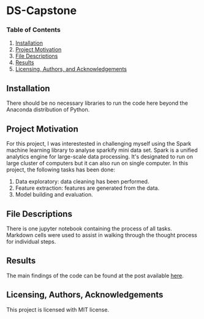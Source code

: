 # DS-Capstone

### Table of Contents

1. [Installation](#installation)
2. [Project Motivation](#motivation)
3. [File Descriptions](#files)
4. [Results](#results)
5. [Licensing, Authors, and Acknowledgements](#licensing)

## Installation <a name="installation"></a>

There should be no necessary libraries to run the code here beyond the Anaconda distribution of Python. 

## Project Motivation<a name="motivation"></a>

For this project, I was interestested in challenging myself using the Spark machine learning library to analyse sparkify mini data set.
Spark is a unified analytics engine for large-scale data processing. It's designated to run on large cluster of computers but it can 
also run on single computer. In this project, the following tasks has been done: 

1. Data exploratory: data cleaning has been performed.
2. Feature extraction: features are generated from the data.
3. Model building and evaluation.


## File Descriptions <a name="files"></a>

There is one jupyter notebook containing the process of all tasks. 
Markdown cells were used to assist in walking through the thought process for individual steps. 

## Results<a name="results"></a>

The main findings of the code can be found at the post available [here](https://medium.com/@chrrhyghy/predicting-user-churn-with-spark-machine-learning-e25a3ca6acfc).

## Licensing, Authors, Acknowledgements<a name="licensing"></a>

This project is licensed with MIT license. 

